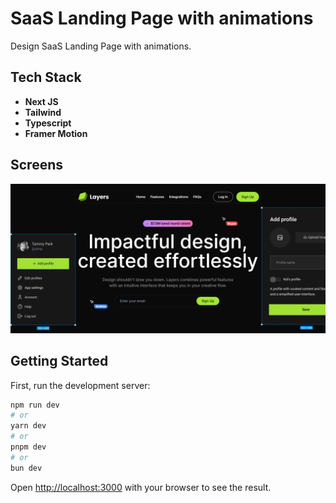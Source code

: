# SaaS Landing Page with animations

Design SaaS Landing Page with animations.

## Tech Stack

- **Next JS**
- **Tailwind**
- **Typescript**
- **Framer Motion**

## Screens

![Landing page](https://raw.githubusercontent.com/OksanaKorobanova/design-saas-landing/refs/heads/main/public/design-saas.png)

## Getting Started

First, run the development server:

```bash
npm run dev
# or
yarn dev
# or
pnpm dev
# or
bun dev
```

Open [http://localhost:3000](http://localhost:3000) with your browser to see the result.
